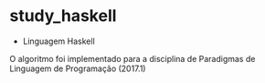 # study_haskell

* Linguagem Haskell

O algoritmo foi implementado para a disciplina de Paradigmas de Linguagem de Programação (2017.1)
